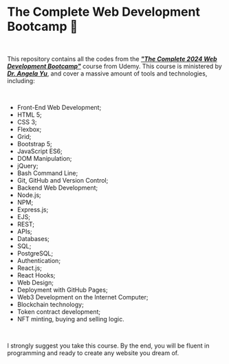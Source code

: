 # The Complete Web Development Bootcamp 🚀

<br>

This repository contains all the codes from the ***["The Complete 2024 Web Development Bootcamp"](https://www.udemy.com/course/the-complete-web-development-bootcamp/)*** course from Udemy. This course is ministered by ***[Dr. Angela Yu](https://www.linkedin.com/in/angela-yu1/)***, and cover a massive amount of tools and technologies, including:

<br>

- Front-End Web Development;
- HTML 5;
- CSS 3;
- Flexbox;
- Grid;
- Bootstrap 5;
- JavaScript ES6;
- DOM Manipulation;
- jQuery;
- Bash Command Line;
- Git, GitHub and Version Control;
- Backend Web Development;
- Node.js;
- NPM;
- Express.js;
- EJS;
- REST;
- APIs;
- Databases;
- SQL;
- PostgreSQL;
- Authentication;
- React.js;
- React Hooks;
- Web Design;
- Deployment with GitHub Pages;
- Web3 Development on the Internet Computer;
- Blockchain technology;
- Token contract development;
- NFT minting, buying and selling logic.

<br>

I strongly suggest you take this course. By the end, you will be fluent in programming and ready to create any website you dream of.
